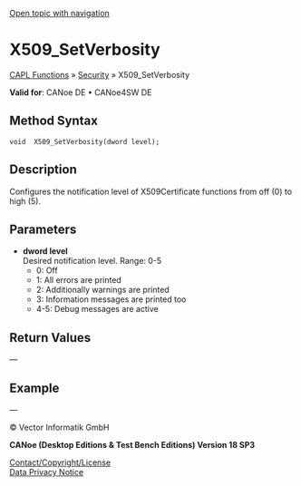 [Open topic with navigation](../../../../../CANoeDEFamily.htm#Topics/CAPLFunctions/Security/Functions/CAPLfunctionX509SetVerbosity.md)

# X509_SetVerbosity

[CAPL Functions](../../CAPLfunctions.md) » [Security](../CAPLFunctionsSecurityOverview.md) » X509_SetVerbosity

**Valid for**: CANoe DE • CANoe4SW DE

## Method Syntax

```plaintext
void  X509_SetVerbosity(dword level);
```

## Description

Configures the notification level of X509Certificate functions from off (0) to high (5).

## Parameters

- **dword level**  
  Desired notification level. Range: 0-5
  - 0: Off
  - 1: All errors are printed
  - 2: Additionally warnings are printed
  - 3: Information messages are printed too
  - 4-5: Debug messages are active

## Return Values

—

## Example

—

© Vector Informatik GmbH

**CANoe (Desktop Editions & Test Bench Editions) Version 18 SP3**

[Contact/Copyright/License](../../../Shared/ContactCopyrightLicense.md)  
[Data Privacy Notice](https://www.vector.com/int/en/company/get-info/privacy-policy/)
